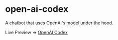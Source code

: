 # open-ai-codex
A chatbot that uses OpenAI's model under the hood.

Live Preview => [OpenAI Codex](https://madaooftheblues.github.io/open-ai-codex/)
